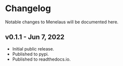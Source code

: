 # Changelog

Notable changes to Menelaus will be documented here.

## v0.1.1 - Jun 7, 2022

- Initial public release.
- Published to pypi.
- Published to readthedocs.io.
